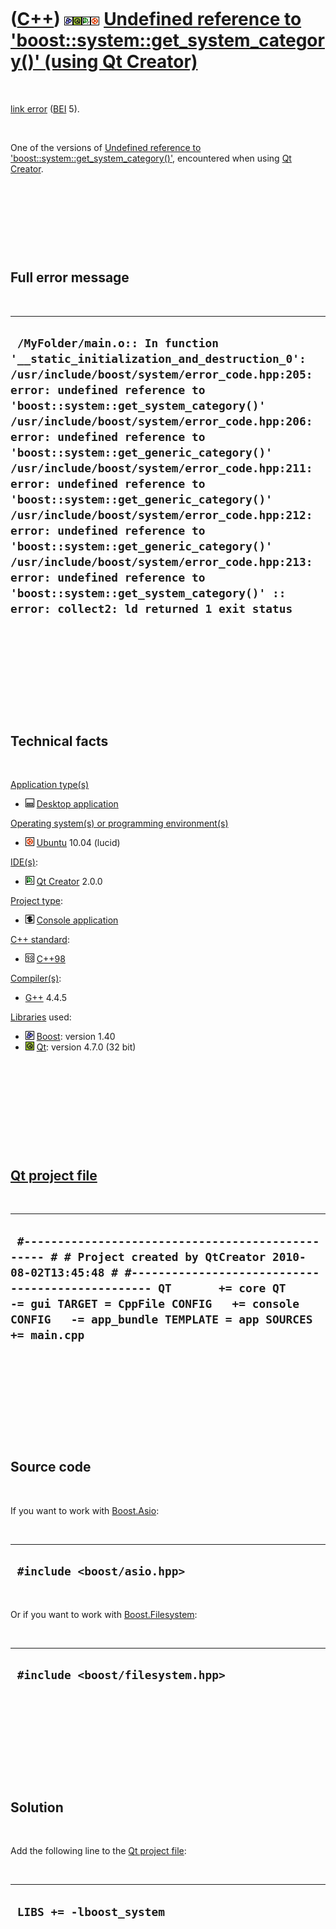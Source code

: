 



 

 

 

 

 

([C++](Cpp.htm)) ![Boost](PicBoost.png)![Qt](PicQt.png)![Qt Creator](PicQtCreator.png)![Ubuntu](PicUbuntu.png) [Undefined reference to 'boost::system::get\_system\_category()' (using Qt Creator)](CppLinkErrorUndefinedReferenceToBoostSystemGet_system_categoryQtCreator.htm)
================================================================================================================================================================================================================================================================================

 

[link error](CppLinkError.htm) ([BEI](CppBei.htm) 5).

 

One of the versions of [Undefined reference to
'boost::system::get\_system\_category()'](CppLinkErrorUndefinedReferenceToBoostSystemGet_system_category.htm),
encountered when using [Qt Creator](CppQtCreator.htm).

 

 

 

 

Full error message
------------------

 

  --------------------------------------------------------------------------------------------------------------------------------------------------------------------------------------------------------------------------------------------------------------------------------------------------------------------------------------------------------------------------------------------------------------------------------------------------------------------------------------------------------------------------------------------------------------------------------------------------------------------------------------------------------------------------------------------------------------------------------
  ` /MyFolder/main.o:: In function '__static_initialization_and_destruction_0': /usr/include/boost/system/error_code.hpp:205: error: undefined reference to 'boost::system::get_system_category()' /usr/include/boost/system/error_code.hpp:206: error: undefined reference to 'boost::system::get_generic_category()' /usr/include/boost/system/error_code.hpp:211: error: undefined reference to 'boost::system::get_generic_category()' /usr/include/boost/system/error_code.hpp:212: error: undefined reference to 'boost::system::get_generic_category()' /usr/include/boost/system/error_code.hpp:213: error: undefined reference to 'boost::system::get_system_category()' :: error: collect2: ld returned 1 exit status`
  --------------------------------------------------------------------------------------------------------------------------------------------------------------------------------------------------------------------------------------------------------------------------------------------------------------------------------------------------------------------------------------------------------------------------------------------------------------------------------------------------------------------------------------------------------------------------------------------------------------------------------------------------------------------------------------------------------------------------------

 

 

 

 

 

Technical facts
---------------

 

[Application type(s)](CppApplication.htm)

-   ![Desktop](PicDesktop.png) [Desktop
    application](CppDesktopApplication.htm)

[Operating system(s) or programming environment(s)](CppOs.htm)

-   ![Ubuntu](PicUbuntu.png) [Ubuntu](CppUbuntu.htm) 10.04 (lucid)

[IDE(s)](CppIde.htm):

-   ![Qt Creator](PicQtCreator.png) [Qt Creator](CppQtCreator.htm) 2.0.0

[Project type](CppQtProjectType.htm):

-   ![console](PicConsole.png) [Console
    application](CppConsoleApplication.htm)

[C++ standard](CppStandard.htm):

-   ![C++98](PicCpp98.png) [C++98](Cpp98.htm)

[Compiler(s)](CppCompiler.htm):

-   [G++](CppGpp.htm) 4.4.5

[Libraries](CppLibrary.htm) used:

-   ![Boost](PicBoost.png) [Boost](CppBoost.htm): version 1.40
-   ![Qt](PicQt.png) [Qt](CppQt.htm): version 4.7.0 (32 bit)

 

 

 

 

 

[Qt project file](CppQtProjectFile.htm)
---------------------------------------

 

  -------------------------------------------------------------------------------------------------------------------------------------------------------------------------------------------------------------------------------------------------------------------------------------------------
  ` #------------------------------------------------- # # Project created by QtCreator 2010-08-02T13:45:48 # #------------------------------------------------- QT       += core QT       -= gui TARGET = CppFile CONFIG   += console CONFIG   -= app_bundle TEMPLATE = app SOURCES += main.cpp`
  -------------------------------------------------------------------------------------------------------------------------------------------------------------------------------------------------------------------------------------------------------------------------------------------------

 

 

 

 

 

Source code
-----------

 

If you want to work with [Boost.Asio](CppAsio.htm):

 

  ------------------------------
  ` #include <boost/asio.hpp>`
  ------------------------------

 

Or if you want to work with [Boost.Filesystem](CppFilesystem.htm):

 

  ------------------------------------
  ` #include <boost/filesystem.hpp>`
  ------------------------------------

 

 

 

 

 

Solution
--------

 

Add the following line to the [Qt project file](CppQtProjectFile.htm):

 

  ---------------------------
  ` LIBS += -lboost_system`
  ---------------------------

 

 

 

 

 





 



